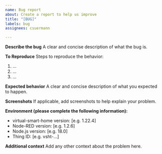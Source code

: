 ```yaml
---
name: Bug report
about: Create a report to help us improve
title: "[BUG]"
labels: bug
assignees: csuermann

---
```


**Describe the bug**
A clear and concise description of what the bug is.

**To Reproduce**
Steps to reproduce the behavior:

1. ...
2. ...
3. ...

**Expected behavior**
A clear and concise description of what you expected to happen.

**Screenshots**
If applicable, add screenshots to help explain your problem.

**Environment (please complete the following information):**

- virtual-smart-home version: [e.g. 1.22.4]
- Node-RED version: [e.g. 1.2.6]
- Node.js version: [e.g. 18.0]
- Thing ID: [e.g. vsht-...]

**Additional context**
Add any other context about the problem here.
